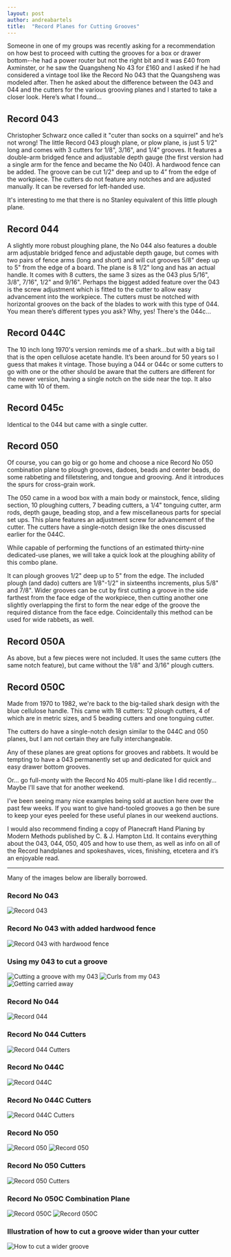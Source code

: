 ```yaml
---
layout: post
author: andreabartels
title:  "Record Planes for Cutting Grooves"
---
```


Someone in one of my groups was recently asking for a recommendation on how best to proceed with cutting the grooves for a box or drawer bottom--he had a power router but not the right bit and it was £40 from Axminster, or he saw the Quangsheng No 43 for £160 and I asked if he had considered a vintage tool like the Record No 043 that the Quangsheng was modeled after. Then he asked about the difference between the 043 and 044 and the cutters for the various grooving planes and I started to take a closer look. Here’s what I found...

## Record 043

Christopher Schwarz once called it "cuter than socks on a squirrel" and he’s not wrong! The little Record 043 plough plane, or plow plane, is just 5 1/2" long and comes with 3 cutters for 1/8", 3/16", and 1/4" grooves. It features a double-arm bridged fence and adjustable depth gauge (the first version had a single arm for the fence and became the No 040). A hardwood fence can be added. The groove can be cut 1/2" deep and up to 4” from the edge of the workpiece. The cutters do not feature any notches and are adjusted manually. It can be reversed for left-handed use.

It's interesting to me that there is no Stanley equivalent of this little plough plane.

## Record 044

A slightly more robust ploughing plane, the No 044 also features a double arm adjustable bridged fence and adjustable depth gauge, but comes with two pairs of fence arms (long and short) and will cut grooves 5/8" deep up to 5" from the edge of a board. The plane is 8 1/2" long and has an actual handle. It comes with 8 cutters, the same 3 sizes as the 043 plus 5/16", 3/8", 7/16", 1/2" and 9/16". Perhaps the biggest added feature over the 043 is the screw adjustment which is fitted to the cutter to allow easy advancement into the workpiece. The cutters must be notched with horizontal grooves on the back of the blades to work with this type of 044. You mean there’s different types you ask? Why, yes! There's the 044c...

## Record 044C

The 10 inch long 1970's version reminds me of a shark…but with a big tail that is the open cellulose acetate handle. It’s been around for 50 years so I guess that makes it vintage. Those buying a 044 or 044c or some cutters to go with one or the other should be aware that the cutters are different for the newer version, having a single notch on the side near the top. It also came with 10 of them.

## Record 045c

Identical to the 044 but came with a single cutter.

## Record 050

Of course, you can go big or go home and choose a nice Record No 050 combination plane to plough grooves, dadoes, beads and center beads, do some rabbeting and filletstering, and tongue and grooving.  And it introduces the spurs for cross-grain work.

The 050 came in a wood box with a main body or mainstock, fence, sliding section, 10 ploughing cutters, 7 beading cutters, a 1/4" tonguing cutter, arm rods, depth gauge, beading stop, and a few miscellaneous parts for special set ups. This plane features an adjustment screw for advancement of the cutter. The cutters have a single-notch design like the ones discussed earlier for the 044C.

While capable of performing the functions of an estimated thirty-nine dedicated-use planes, we will take a quick look at the ploughing ability of this combo plane.

It can plough grooves 1/2" deep up to 5" from the edge. The included plough (and dado) cutters are 1/8"-1/2" in sixteenths increments, plus 5/8" and 7/8". Wider grooves can be cut by first cutting a groove in the side farthest from the face edge of the workpiece, then cutting another one slightly overlapping the first to form the near edge of the groove the required distance from the face edge. Coincidentally this method can be used for wide rabbets, as well.

## Record 050A

As above, but a few pieces were not included. It uses the same cutters (the same notch feature), but came without the 1/8" and 3/16" plough cutters.

## Record 050C

Made from 1970 to 1982, we're back to the big-tailed shark design with the blue cellulose handle. This came with 18 cutters: 12 plough cutters, 4 of which are in metric sizes, and 5 beading cutters and one tonguing cutter.

The cutters do have a single-notch design similar to the 044C and 050 planes, but I am not certain they are fully interchangeable.

Any of these planes are great options for grooves and rabbets. It would be tempting to have a 043 permanently set up and dedicated for quick and easy drawer bottom grooves.

Or... go full-monty with the Record No 405 multi-plane like I did recently...
Maybe I'll save that for another weekend.

I’ve been seeing many nice examples being sold at auction here over the past few weeks. If you want to give hand-tooled grooves a go then be sure to keep your eyes peeled for these useful planes in our weekend auctions.

I would also recommend finding a copy of Planecraft Hand Planing by Modern Methods published by C. & J. Hampton Ltd. It contains everything about the 043, 044, 050, 405 and how to use them, as well as info on all of the Record handplanes and spokeshaves, vices, finishing, etcetera and it’s an enjoyable read.

---

Many of the images below are liberally borrowed.

### Record No 043

![Record 043](/assets/images/record-planes-for-grooves/record-043.jpg)

### Record No 043 with added hardwood fence

![Record 043 with hardwood fence](/assets/images/record-planes-for-grooves/record-043-with-hardwood-fence.jpg)

### Using my 043 to cut a groove

![Cutting a groove with my 043](/assets/images/record-planes-for-grooves/cutting-a-groove-with-my-043.jpg)
![Curls from my 043](/assets/images/record-planes-for-grooves/cutting-a-groove-curls.jpg)
![Getting carried away](/assets/images/record-planes-for-grooves/cutting-many-grooves.jpg)

### Record No 044

![Record 044](/assets/images/record-planes-for-grooves/record-044.jpg)

### Record No 044 Cutters

![Record 044 Cutters](/assets/images/record-planes-for-grooves/record-044-cutters.jpg)

### Record No 044C

![Record 044C](/assets/images/record-planes-for-grooves/record-044c.jpg)

### Record No 044C Cutters

![Record 044C Cutters](/assets/images/record-planes-for-grooves/record-044c-cutters.jpg)

### Record No 050

![Record 050](/assets/images/record-planes-for-grooves/record-050.jpg)
![Record 050](/assets/images/record-planes-for-grooves/record-050-2.jpg)

### Record No 050 Cutters

![Record 050 Cutters](/assets/images/record-planes-for-grooves/record-050-cutters.jpg)

### Record No 050C Combination Plane

![Record 050C](/assets/images/record-planes-for-grooves/record-050c.jpg)
![Record 050C](/assets/images/record-planes-for-grooves/record-050c-2.jpg)

### Illustration of how to cut a groove wider than your cutter

![How to cut a wider groove](/assets/images/record-planes-for-grooves/how-to-cut-a-wider-groove.jpg)

